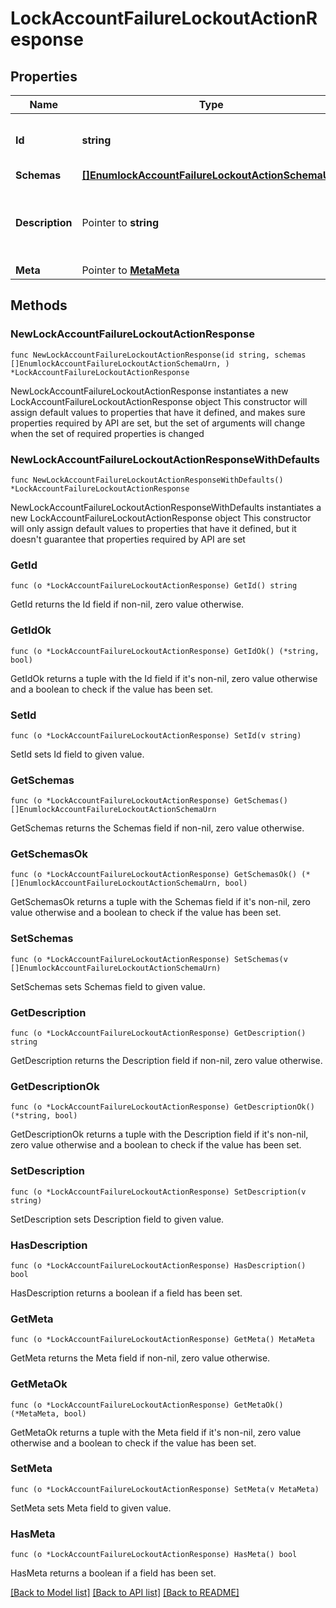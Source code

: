 # LockAccountFailureLockoutActionResponse

## Properties

Name | Type | Description | Notes
------------ | ------------- | ------------- | -------------
**Id** | **string** | Name of the Failure Lockout Action | 
**Schemas** | [**[]EnumlockAccountFailureLockoutActionSchemaUrn**](EnumlockAccountFailureLockoutActionSchemaUrn.md) |  | 
**Description** | Pointer to **string** | A description for this Failure Lockout Action | [optional] 
**Meta** | Pointer to [**MetaMeta**](MetaMeta.md) |  | [optional] 

## Methods

### NewLockAccountFailureLockoutActionResponse

`func NewLockAccountFailureLockoutActionResponse(id string, schemas []EnumlockAccountFailureLockoutActionSchemaUrn, ) *LockAccountFailureLockoutActionResponse`

NewLockAccountFailureLockoutActionResponse instantiates a new LockAccountFailureLockoutActionResponse object
This constructor will assign default values to properties that have it defined,
and makes sure properties required by API are set, but the set of arguments
will change when the set of required properties is changed

### NewLockAccountFailureLockoutActionResponseWithDefaults

`func NewLockAccountFailureLockoutActionResponseWithDefaults() *LockAccountFailureLockoutActionResponse`

NewLockAccountFailureLockoutActionResponseWithDefaults instantiates a new LockAccountFailureLockoutActionResponse object
This constructor will only assign default values to properties that have it defined,
but it doesn't guarantee that properties required by API are set

### GetId

`func (o *LockAccountFailureLockoutActionResponse) GetId() string`

GetId returns the Id field if non-nil, zero value otherwise.

### GetIdOk

`func (o *LockAccountFailureLockoutActionResponse) GetIdOk() (*string, bool)`

GetIdOk returns a tuple with the Id field if it's non-nil, zero value otherwise
and a boolean to check if the value has been set.

### SetId

`func (o *LockAccountFailureLockoutActionResponse) SetId(v string)`

SetId sets Id field to given value.


### GetSchemas

`func (o *LockAccountFailureLockoutActionResponse) GetSchemas() []EnumlockAccountFailureLockoutActionSchemaUrn`

GetSchemas returns the Schemas field if non-nil, zero value otherwise.

### GetSchemasOk

`func (o *LockAccountFailureLockoutActionResponse) GetSchemasOk() (*[]EnumlockAccountFailureLockoutActionSchemaUrn, bool)`

GetSchemasOk returns a tuple with the Schemas field if it's non-nil, zero value otherwise
and a boolean to check if the value has been set.

### SetSchemas

`func (o *LockAccountFailureLockoutActionResponse) SetSchemas(v []EnumlockAccountFailureLockoutActionSchemaUrn)`

SetSchemas sets Schemas field to given value.


### GetDescription

`func (o *LockAccountFailureLockoutActionResponse) GetDescription() string`

GetDescription returns the Description field if non-nil, zero value otherwise.

### GetDescriptionOk

`func (o *LockAccountFailureLockoutActionResponse) GetDescriptionOk() (*string, bool)`

GetDescriptionOk returns a tuple with the Description field if it's non-nil, zero value otherwise
and a boolean to check if the value has been set.

### SetDescription

`func (o *LockAccountFailureLockoutActionResponse) SetDescription(v string)`

SetDescription sets Description field to given value.

### HasDescription

`func (o *LockAccountFailureLockoutActionResponse) HasDescription() bool`

HasDescription returns a boolean if a field has been set.

### GetMeta

`func (o *LockAccountFailureLockoutActionResponse) GetMeta() MetaMeta`

GetMeta returns the Meta field if non-nil, zero value otherwise.

### GetMetaOk

`func (o *LockAccountFailureLockoutActionResponse) GetMetaOk() (*MetaMeta, bool)`

GetMetaOk returns a tuple with the Meta field if it's non-nil, zero value otherwise
and a boolean to check if the value has been set.

### SetMeta

`func (o *LockAccountFailureLockoutActionResponse) SetMeta(v MetaMeta)`

SetMeta sets Meta field to given value.

### HasMeta

`func (o *LockAccountFailureLockoutActionResponse) HasMeta() bool`

HasMeta returns a boolean if a field has been set.


[[Back to Model list]](../README.md#documentation-for-models) [[Back to API list]](../README.md#documentation-for-api-endpoints) [[Back to README]](../README.md)


